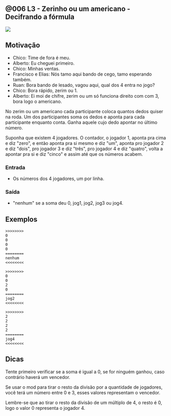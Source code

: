 ## @006 L3 - Zerinho ou um americano - Decifrando a fórmula
[](https://raw.githubusercontent.com/qxcodefup/moodle/master/base/006/solver.c)
![](https://raw.githubusercontent.com/qxcodefup/moodle/master/base/006/__capa.jpg)

## Motivação

- Chico: Time de fora é meu.
- Alberto: Eu cheguei primeiro.
- Chico: Minhas ventas.
- Francisco e Elias: Nós tamo aqui bando de cego, tamo esperando também.
- Ruan: Bora bando de lesado, vagou aqui, qual dos 4 entra no jogo?
- Chico: Bora rápido, zerim ou 1.
- Alberto: Ei moi de chifre, zerim ou um só funciona direito com com 3, bora logo o americano.

No zerim ou um americano cada participante coloca quantos dedos quiser na roda. Um dos participantes soma os dedos e aponta para cada participante enquanto conta. Ganha aquele cujo dedo apontar no último número.

Suponha que existem 4 jogadores. O contador, o jogador 1, aponta pra cima e diz "zero", e então aponta pra si mesmo e diz "um", aponta pro jogador 2 e diz "dois", pro jogador 3 e diz "três", pro jogador 4 e diz "quatro", volta a apontar pra si e diz "cinco" e assim até que os números acabem.

### Entrada
- Os números dos 4 jogadores, um por linha.

### Saída
- "nenhum" se a soma deu 0, jog1, jog2, jog3 ou jog4.

## Exemplos

```
>>>>>>>>
0
0
0
0
========
nenhum
<<<<<<<<

>>>>>>>>
0
0
2
0
========
jog2
<<<<<<<<

>>>>>>>>
2
2
2
2
========
jog4
<<<<<<<<
```

## Dicas

Tente primeiro verificar se a soma é igual a 0, se for ninguém ganhou, caso contrário haverá um vencedor. 

Se usar o mod para tirar o resto da divisão por a quantidade de jogadores, você terá um número entre 0 e 3, esses valores representam o vencedor. 

Lembre-se que ao tirar o resto da divisão de um múltiplo de 4, o resto é 0, logo o valor 0 representa o jogador 4. 


